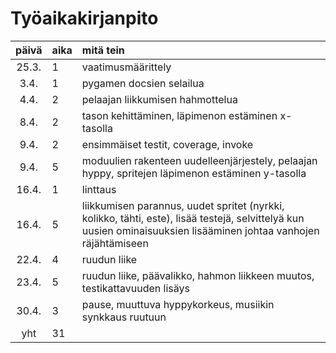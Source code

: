 # Työaikakirjanpito

| päivä | aika | mitä tein |
| :----:|:-----| :-----|
| 25.3. | 1    | vaatimusmäärittely |
| 3.4.  | 1    | pygamen docsien selailua |
| 4.4.  | 2    | pelaajan liikkumisen hahmottelua |
| 8.4.  | 2    | tason kehittäminen, läpimenon estäminen x-tasolla |
| 9.4.  | 2    | ensimmäiset testit, coverage, invoke |
| 9.4.  | 5    | moduulien rakenteen uudelleenjärjestely, pelaajan hyppy, spritejen läpimenon estäminen y-tasolla |
| 16.4.  | 1    | linttaus |
| 16.4.  | 5    | liikkumisen parannus, uudet spritet (nyrkki, kolikko, tähti, este), lisää testejä, selvittelyä kun uusien ominaisuuksien lisääminen johtaa vanhojen räjähtämiseen |
| 22.4.  | 4    | ruudun liike |
| 23.4.  | 5    | ruudun liike, päävalikko, hahmon liikkeen muutos, testikattavuuden lisäys |
| 30.4.  | 3    | pause, muuttuva hyppykorkeus, musiikin synkkaus ruutuun |
| yht   | 31    | |